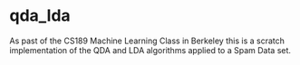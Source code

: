 # qda_lda

As past of the CS189 Machine Learning Class in Berkeley this is a scratch implementation of the QDA and LDA algorithms applied to a Spam Data set.
